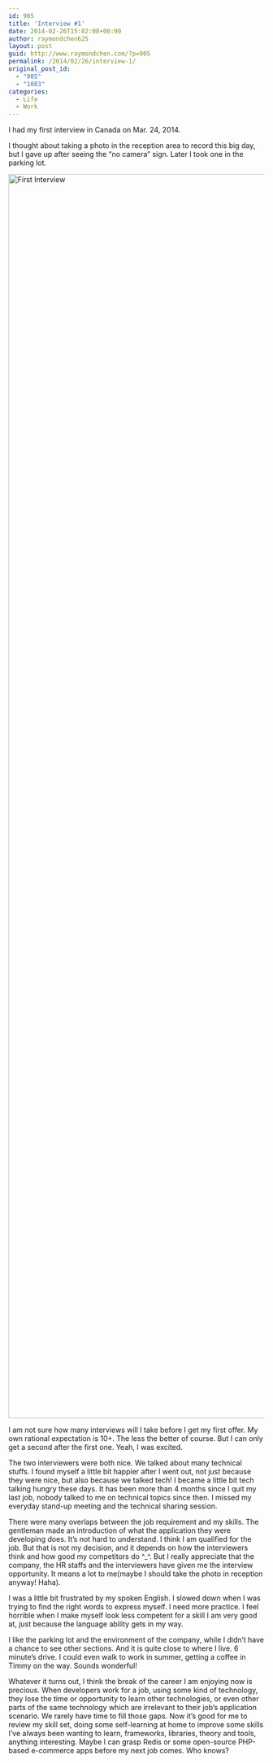 ```yaml
---
id: 905
title: 'Interview #1'
date: 2014-02-26T15:02:08+00:00
author: raymondchen625
layout: post
guid: http://www.raymondchen.com/?p=905
permalink: /2014/02/26/interview-1/
original_post_id:
  - "905"
  - "1083"
categories:
  - Life
  - Work
---
```

I had my first interview in Canada on Mar. 24, 2014.

I thought about taking a photo in the reception area to record this big day, but I gave up after seeing the &#8220;no camera&#8221; sign. Later I took one in the parking lot.

[<img class="alignleft size-full wp-image-906" alt="First Interview" src="http://www.raymondchen.com/wp-content/uploads/2014/02/2014-02-24-09.58.30.jpg" width="3264" height="2448" />](http://www.raymondchen.com/wp-content/uploads/2014/02/2014-02-24-09.58.30.jpg)

I am not sure how many interviews will I take before I get my first offer. My own rational expectation is 10+. The less the better of course. But I can only get a second after the first one. Yeah, I was excited.

The two interviewers were both nice. We talked about many technical stuffs. I found myself a little bit happier after I went out, not just because they were nice, but also because we talked tech! I became a little bit tech talking hungry these days. It has been more than 4 months since I quit my last job, nobody talked to me on technical topics since then. I missed my everyday stand-up meeting and the technical sharing session.

There were many overlaps between the job requirement and my skills. The gentleman made an introduction of what the application they were developing does. It&#8217;s not hard to understand. I think I am qualified for the job. But that is not my decision, and it depends on how the interviewers think and how good my competitors do ^_^. But I really appreciate that the company, the HR staffs and the interviewers have given me the interview opportunity. It means a lot to me(maybe I should take the photo in reception anyway! Haha).

I was a little bit frustrated by my spoken English. I slowed down when I was trying to find the right words to express myself. I need more practice. I feel horrible when I make myself look less competent for a skill I am very good at, just because the language ability gets in my way.

I like the parking lot and the environment of the company, while I didn&#8217;t have a chance to see other sections. And it is quite close to where I live. 6 minute&#8217;s drive. I could even walk to work in summer, getting a coffee in Timmy on the way. Sounds wonderful!

Whatever it turns out, I think the break of the career I am enjoying now is precious. When developers work for a job, using some kind of technology, they lose the time or opportunity to learn other technologies, or even other parts of the same technology which are irrelevant to their job&#8217;s application scenario. We rarely have time to fill those gaps. Now it&#8217;s good for me to review my skill set, doing some self-learning at home to improve some skills I&#8217;ve always been wanting to learn, frameworks, libraries, theory and tools, anything interesting. Maybe I can grasp Redis or some open-source PHP-based e-commerce apps before my next job comes. Who knows?